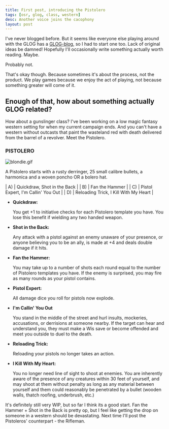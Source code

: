 ```yaml
---
title: First post, introducing the Pistolero
tags: [osr, glog, class, western]
desc: Another voice joins the cacophony
layout: post
---
```


I've never blogged before.
But it seems like everyone else playing around with the GLOG has a [GLOG-blog], so I had to start one too.
Lack of original ideas be damned!
Hopefully I'll occasionally write something actually worth reading.
Maybe.

Probably not.

That's okay though.
Because sometimes it's about the process, not the product.
We play games because we enjoy the act of playing, not because something greater will come of it.

## Enough of that, how about something actually GLOG related?
How about a gunslinger class?
I've been working on a low magic fantasy western setting for when my current campaign ends.
And you can't have a western without outcasts that paint the wasteland red with death delivered from the barrel of a revolver.  Meet the Pistolero.

### PISTOLERO

![blondie.gif](https://imgur.com/xutVeS1)

A Pistolero starts with a rusty derringer, 25 small calibre bullets, a harmonica and a woven poncho OR a bolero hat.

| A) | Quickdraw, Shot in the Back |
| B) | Fan the Hammer |
| C) | Pistol Expert, I'm Callin' You Out |
| D) | Reloading Trick, I Kill With My Heart |

* **Quickdraw:**
    
    You get +1 to initiative checks for each Pistolero template you have.
    You lose this benefit if wielding any two handed weapon.

* **Shot in the Back:**

    Any attack with a pistol against an enemy unaware of your presence,
    or anyone believing you to be an ally, is made at +4 and deals double damage if it hits.

* **Fan the Hammer:**

    You may take up to a number of shots each round equal to the number of Pistolero templates you have.
    If the enemy is surprised, you may fire as many rounds as your pistol contains.

* **Pistol Expert:**

    All damage dice you roll for pistols now explode.

* **I'm Callin' You Out**

    You stand in the middle of the street and hurl insults, mockeries, accusations, or derrisions at someone nearby.
    If the target can hear and understand you, they must make a Wis save or become offended and meet you outside to duel to the death.

* **Reloading Trick:**

    Reloading your pistols no longer takes an action.

* **I Kill With My Heart:**

    You no longer need line of sight to shoot at enemies.
    You are inherently aware of the presence of any creatures within 30 feet of yourself, and may shoot at them without penalty as long as any material between yourself and them could reasonably be penetrated by a bullet (wooden walls, thatch roofing, underbrush, etc.)

It's definitely still very WIP, but so far I think its a good start.
Fan the Hammer + Shot in the Back is pretty op,
but I feel like getting the drop on someone in a western should be devastating.
Next time I'll post the Pistoleros' counterpart - the Rifleman.

[GLOG-blog]: (https://diyanddragons.blogspot.com/2019/03/who-is-glogosphere.html)
